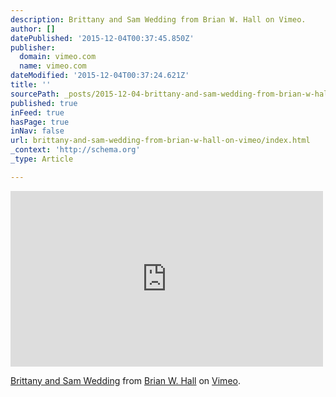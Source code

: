 ```yaml
---
description: Brittany and Sam Wedding from Brian W. Hall on Vimeo.
author: []
datePublished: '2015-12-04T00:37:45.850Z'
publisher:
  domain: vimeo.com
  name: vimeo.com
dateModified: '2015-12-04T00:37:24.621Z'
title: ''
sourcePath: _posts/2015-12-04-brittany-and-sam-wedding-from-brian-w-hall-on-vimeo.md
published: true
inFeed: true
hasPage: true
inNav: false
url: brittany-and-sam-wedding-from-brian-w-hall-on-vimeo/index.html
_context: 'http://schema.org'
_type: Article

---
```

<iframe src="https://player.vimeo.com/video/145703085?title=0&amp;byline=0&amp;portrait=0" width="500" height="281" frameborder="0" webkitallowfullscreen="webkitallowfullscreen" mozallowfullscreen="mozallowfullscreen" allowfullscreen="allowfullscreen" style=""></iframe>

[Brittany and Sam Wedding][0] from [Brian W. Hall][1] on [Vimeo][2].



[0]: https://vimeo.com/145703085
[1]: https://vimeo.com/brianwhall
[2]: https://vimeo.com/